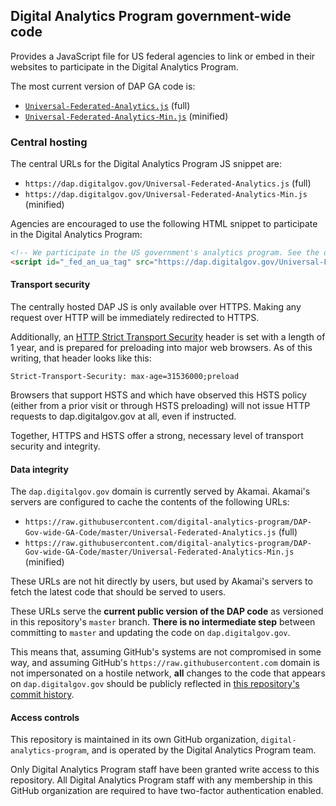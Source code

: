 ## Digital Analytics Program government-wide code

Provides a JavaScript file for US federal agencies to link or embed in their websites to participate in the Digital Analytics Program.

The most current version of DAP GA code is:

* [`Universal-Federated-Analytics.js`](Universal-Federated-Analytics.js) (full)
* [`Universal-Federated-Analytics-Min.js`](Universal-Federated-Analytics-Min.js) (minified)

### Central hosting

The central URLs for the Digital Analytics Program JS snippet are:

* `https://dap.digitalgov.gov/Universal-Federated-Analytics.js` (full)
* `https://dap.digitalgov.gov/Universal-Federated-Analytics-Min.js` (minified)

Agencies are encouraged to use the following HTML snippet to participate in the Digital Analytics Program:

```html
<!-- We participate in the US government's analytics program. See the data at analytics.usa.gov. -->
<script id="_fed_an_ua_tag" src="https://dap.digitalgov.gov/Universal-Federated-Analytics-Min.js"></script>
```

#### Transport security

The centrally hosted DAP JS is only available over HTTPS. Making any request over HTTP will be immediately redirected to HTTPS.

Additionally, an [HTTP Strict Transport Security](https://https.cio.gov/hsts/) header is set with a length of 1 year, and is prepared for preloading into major web browsers. As of this writing, that header looks like this:

```
Strict-Transport-Security: max-age=31536000;preload
```

Browsers that support HSTS and which have observed this HSTS policy (either from a prior visit or through HSTS preloading) will not issue HTTP requests to dap.digitalgov.gov at all, even if instructed.

Together, HTTPS and HSTS offer a strong, necessary level of transport security and integrity.

#### Data integrity

The `dap.digitalgov.gov` domain is currently served by Akamai. Akamai's servers are configured to cache the contents of the following URLs:

* `https://raw.githubusercontent.com/digital-analytics-program/DAP-Gov-wide-GA-Code/master/Universal-Federated-Analytics.js` (full)
* `https://raw.githubusercontent.com/digital-analytics-program/DAP-Gov-wide-GA-Code/master/Universal-Federated-Analytics-Min.js` (minified)

These URLs are not hit directly by users, but used by Akamai's servers to fetch the latest code that should be served to users.

These URLs serve the **current public version of the DAP code** as versioned in this repository's `master` branch. **There is no intermediate step** between committing to `master` and updating the code on `dap.digitalgov.gov`.

This means that, assuming GitHub's systems are not compromised in some way, and assuming GitHub's `https://raw.githubusercontent.com` domain is not impersonated on a hostile network, **all** changes to the code that appears on `dap.digitalgov.gov` should be publicly reflected in [this repository's commit history](https://github.com/digital-analytics-program/gov-wide-code/commits/master).

#### Access controls

This repository is maintained in its own GitHub organization, `digital-analytics-program`, and is operated by the Digital Analytics Program team.

Only Digital Analytics Program staff have been granted write access to this repository. All Digital Analytics Program staff with any membership in this GitHub organization are required to have two-factor authentication enabled.

